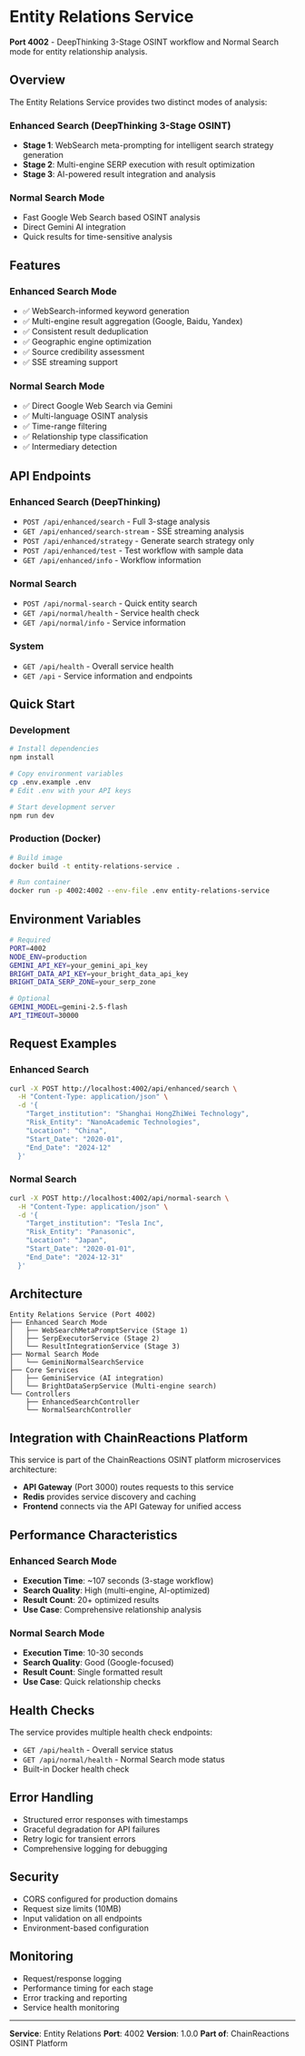# Entity Relations Service

**Port 4002** - DeepThinking 3-Stage OSINT workflow and Normal Search mode for entity relationship analysis.

## Overview

The Entity Relations Service provides two distinct modes of analysis:

### Enhanced Search (DeepThinking 3-Stage OSINT)
- **Stage 1**: WebSearch meta-prompting for intelligent search strategy generation
- **Stage 2**: Multi-engine SERP execution with result optimization
- **Stage 3**: AI-powered result integration and analysis

### Normal Search Mode
- Fast Google Web Search based OSINT analysis
- Direct Gemini AI integration
- Quick results for time-sensitive analysis

## Features

### Enhanced Search Mode
- ✅ WebSearch-informed keyword generation
- ✅ Multi-engine result aggregation (Google, Baidu, Yandex)
- ✅ Consistent result deduplication
- ✅ Geographic engine optimization
- ✅ Source credibility assessment
- ✅ SSE streaming support

### Normal Search Mode
- ✅ Direct Google Web Search via Gemini
- ✅ Multi-language OSINT analysis
- ✅ Time-range filtering
- ✅ Relationship type classification
- ✅ Intermediary detection

## API Endpoints

### Enhanced Search (DeepThinking)
- `POST /api/enhanced/search` - Full 3-stage analysis
- `GET /api/enhanced/search-stream` - SSE streaming analysis
- `POST /api/enhanced/strategy` - Generate search strategy only
- `POST /api/enhanced/test` - Test workflow with sample data
- `GET /api/enhanced/info` - Workflow information

### Normal Search
- `POST /api/normal-search` - Quick entity search
- `GET /api/normal/health` - Service health check
- `GET /api/normal/info` - Service information

### System
- `GET /api/health` - Overall service health
- `GET /api` - Service information and endpoints

## Quick Start

### Development
```bash
# Install dependencies
npm install

# Copy environment variables
cp .env.example .env
# Edit .env with your API keys

# Start development server
npm run dev
```

### Production (Docker)
```bash
# Build image
docker build -t entity-relations-service .

# Run container
docker run -p 4002:4002 --env-file .env entity-relations-service
```

## Environment Variables

```bash
# Required
PORT=4002
NODE_ENV=production
GEMINI_API_KEY=your_gemini_api_key
BRIGHT_DATA_API_KEY=your_bright_data_api_key
BRIGHT_DATA_SERP_ZONE=your_serp_zone

# Optional
GEMINI_MODEL=gemini-2.5-flash
API_TIMEOUT=30000
```

## Request Examples

### Enhanced Search
```bash
curl -X POST http://localhost:4002/api/enhanced/search \
  -H "Content-Type: application/json" \
  -d '{
    "Target_institution": "Shanghai HongZhiWei Technology",
    "Risk_Entity": "NanoAcademic Technologies",
    "Location": "China",
    "Start_Date": "2020-01",
    "End_Date": "2024-12"
  }'
```

### Normal Search
```bash
curl -X POST http://localhost:4002/api/normal-search \
  -H "Content-Type: application/json" \
  -d '{
    "Target_institution": "Tesla Inc",
    "Risk_Entity": "Panasonic",
    "Location": "Japan",
    "Start_Date": "2020-01-01",
    "End_Date": "2024-12-31"
  }'
```

## Architecture

```
Entity Relations Service (Port 4002)
├── Enhanced Search Mode
│   ├── WebSearchMetaPromptService (Stage 1)
│   ├── SerpExecutorService (Stage 2)
│   └── ResultIntegrationService (Stage 3)
├── Normal Search Mode
│   └── GeminiNormalSearchService
├── Core Services
│   ├── GeminiService (AI integration)
│   └── BrightDataSerpService (Multi-engine search)
└── Controllers
    ├── EnhancedSearchController
    └── NormalSearchController
```

## Integration with ChainReactions Platform

This service is part of the ChainReactions OSINT platform microservices architecture:

- **API Gateway** (Port 3000) routes requests to this service
- **Redis** provides service discovery and caching
- **Frontend** connects via the API Gateway for unified access

## Performance Characteristics

### Enhanced Search Mode
- **Execution Time**: ~107 seconds (3-stage workflow)
- **Search Quality**: High (multi-engine, AI-optimized)
- **Result Count**: 20+ optimized results
- **Use Case**: Comprehensive relationship analysis

### Normal Search Mode
- **Execution Time**: 10-30 seconds
- **Search Quality**: Good (Google-focused)
- **Result Count**: Single formatted result
- **Use Case**: Quick relationship checks

## Health Checks

The service provides multiple health check endpoints:

- `GET /api/health` - Overall service status
- `GET /api/normal/health` - Normal Search mode status
- Built-in Docker health check

## Error Handling

- Structured error responses with timestamps
- Graceful degradation for API failures
- Retry logic for transient errors
- Comprehensive logging for debugging

## Security

- CORS configured for production domains
- Request size limits (10MB)
- Input validation on all endpoints
- Environment-based configuration

## Monitoring

- Request/response logging
- Performance timing for each stage
- Error tracking and reporting
- Service health monitoring

---

**Service**: Entity Relations
**Port**: 4002
**Version**: 1.0.0
**Part of**: ChainReactions OSINT Platform